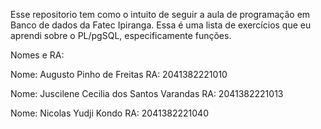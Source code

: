 Esse repositorio tem como o intuito de seguir a aula de programação em Banco de dados da Fatec Ipiranga. Essa é uma lista de exercícios que eu aprendi sobre o PL/pgSQL, especificamente funções.

Nomes e RA:

Nome: Augusto Pinho de Freitas RA: 2041382221010

Nome: Juscilene Cecilia dos Santos Varandas RA: 2041382221013

Nome: Nicolas Yudji Kondo RA: 2041382221040